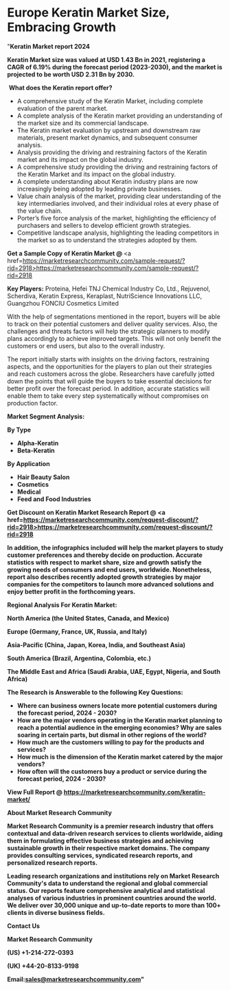 # Europe Keratin Market Size, Embracing Growth
"<strong>Keratin Market report 2024</strong>

<strong>Keratin Market size was valued at USD 1.43 Bn in 2021, registering a CAGR of 6.19% during the forecast period (2023-2030), and the market is projected to be worth USD 2.31 Bn by 2030.</strong>

 <strong><b>What does the Keratin report offer?</b></strong>
<ul>
  <li>A comprehensive study of the Keratin Market, including complete evaluation of the parent market.</li>
  <li>A complete analysis of the Keratin market providing an understanding of the market size and its commercial landscape.</li>
  <li>The Keratin market evaluation by upstream and downstream raw materials, present market dynamics, and subsequent consumer analysis.</li>
  <li>Analysis providing the driving and restraining factors of the Keratin market and its impact on the global industry.</li>
  <li>A comprehensive study providing the driving and restraining factors of the Keratin Market and its impact on the global industry.</li>
  <li>A complete understanding about Keratin industry plans are now increasingly being adopted by leading private businesses.</li>
  <li>Value chain analysis of the market, providing clear understanding of the key intermediaries involved, and their individual roles at every phase of the value chain.</li>
  <li>Porter’s five force analysis of the market, highlighting the efficiency of purchasers and sellers to develop efficient growth strategies.</li>
  <li>Competitive landscape analysis, highlighting the leading competitors in the market so as to understand the strategies adopted by them.</li>
</ul>

<strong>Get a Sample Copy of Keratin Market @ </strong><a href=https://marketresearchcommunity.com/sample-request/?rid=2918><u>https://marketresearchcommunity.com/sample-request/?rid=2918</u></a>

<strong>Key Players:</strong> 
Proteina, Hefei TNJ Chemical Industry Co, Ltd., Rejuvenol, Scherdiva, Keratin Express, Keraplast, NutriScience Innovations LLC, Guangzhou FONCIU Cosmetics Limited

With the help of segmentations mentioned in the report, buyers will be able to track on their potential customers and deliver quality services. Also, the challenges and threats factors will help the strategic planners to modify plans accordingly to achieve improved targets. This will not only benefit the customers or end users, but also to the overall industry.

The report initially starts with insights on the driving factors, restraining aspects, and the opportunities for the players to plan out their strategies and reach customers across the globe. Researchers have carefully jotted down the points that will guide the buyers to take essential decisions for better profit over the forecast period. In addition, accurate statistics will enable them to take every step systematically without compromises on production factor.

<strong>Market Segment Analysis:</strong>


<strong><strong>By Type</strong></h4>
<ul>
 	<li>Alpha-Keratin</li>
 	<li>Beta-Keratin</li>
</ul>
<strong><strong>By Application</strong></h4>
<ul>
 	<li>Hair Beauty Salon</li>
 	<li>Cosmetics</li>
 	<li>Medical</li>
 	<li>Feed and Food Industries</li>
</ul>

<strong>Get Discount on Keratin Market Research Report @ </b></strong><a href=https://marketresearchcommunity.com/request-discount/?rid=2918><u>https://marketresearchcommunity.com/request-discount/?rid=2918</u></a>

In addition, the infographics included will help the market players to study customer preferences and thereby decide on production. Accurate statistics with respect to market share, size and growth satisfy the growing needs of consumers and end users, worldwide. Nonetheless, report also describes recently adopted growth strategies by major companies for the competitors to launch more advanced solutions and enjoy better profit in the forthcoming years.

<strong>Regional Analysis For Keratin Market:</strong>

<strong>North America</strong> (the United States, Canada, and Mexico)

<strong>Europe</strong> (Germany, France, UK, Russia, and Italy)

<strong>Asia-Pacific</strong> (China, Japan, Korea, India, and Southeast Asia)

<strong>South America</strong> (Brazil, Argentina, Colombia, etc.)

<strong>The Middle East and Africa</strong> (Saudi Arabia, UAE, Egypt, Nigeria, and South Africa)

<strong>The Research is Answerable to the following Key Questions:</strong>
<ul>
 	<li>Where can business owners locate more potential customers during the forecast period, 2024 - 2030?</li>
 	<li>How are the major vendors operating in the Keratin market planning to reach a potential audience in the emerging economies? Why are sales soaring in certain parts, but dismal in other regions of the world?</li>
 	<li>How much are the customers willing to pay for the products and services?</li>
 	<li>How much is the dimension of the Keratin market catered by the major vendors?</li>
 	<li>How often will the customers buy a product or service during the forecast period, 2024 - 2030?</li>
</ul>

<strong>View Full Report @</strong> <a href=https://marketresearchcommunity.com/keratin-market/>https://marketresearchcommunity.com/keratin-market/</a>

<strong>About Market Research Community</strong>

Market Research Community is a premier research industry that offers contextual and data-driven research services to clients worldwide, aiding them in formulating effective business strategies and achieving sustainable growth in their respective market domains. The company provides consulting services, syndicated research reports, and personalized research reports.

Leading research organizations and institutions rely on Market Research Community's data to understand the regional and global commercial status. Our reports feature comprehensive analytical and statistical analyses of various industries in prominent countries around the world. We deliver over 30,000 unique and up-to-date reports to more than 100+ clients in diverse business fields.

<strong>Contact Us</strong>

<strong>Market Research Community</strong>

(US) +1-214-272-0393

(UK) +44-20-8133-9198

<strong>Email:</strong>sales@marketresearchcommunity.com"
